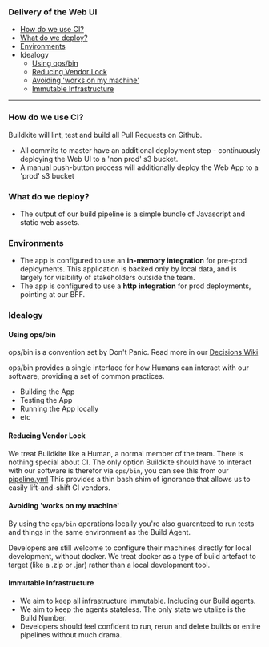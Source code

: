 ### Delivery of the Web UI

* [How do we use CI?](#how-do-we-use-ci)
* [What do we deploy?](#what-do-we-deploy)
* [Environments](#environments)
* Idealogy
  * [Using ops/bin](#using-opsbin)
  * [Reducing Vendor Lock](#reducing-vendor-lock)
  * [Avoiding 'works on my machine'](#avoiding-works-on-my-machine)
  * [Immutable Infrastructure](#immutable-infrastructure)

---

### How do we use CI?

  Buildkite will lint, test and build all Pull Requests on Github.

- All commits to master have an additional deployment step - continuously deploying the Web UI to a 'non prod' s3 bucket.
- A manual push-button process will additionally deploy the Web App to a 'prod' s3 bucket

### What do we deploy?

- The output of our build pipeline is a simple bundle of Javascript and static web assets.

### Environments

- The app is configured to use an **in-memory integration** for pre-prod deployments. This application is backed only by local data, and is largely for visibility of stakeholders outside the team.
- The app is configured to use a **http integration** for prod deployments, pointing at our BFF.

### Idealogy

#### Using ops/bin

ops/bin is a convention set by Don't Panic. Read more in our [Decisions Wiki]

ops/bin provides a single interface for how Humans can interact with our software,
providing a set of common practices.
  - Building the App
  - Testing the App
  - Running the App locally
  - etc

#### Reducing Vendor Lock

We treat Buildkite like a Human, a normal member of the team. There is nothing special about CI.
The only option Buildkite should have to interact with our software is therefor via `ops/bin`, you can see this from our [pipeline.yml](/.buildkite/pipeline.yml)
This provides a thin bash shim of ignorance that allows us to easily lift-and-shift CI vendors.

#### Avoiding 'works on my machine'

By using the `ops/bin` operations locally you're also guarenteed to run tests
and things in the same environment as the Build Agent.

Developers are still welcome to configure their machines directly for local development, without docker.
We treat docker as a type of build artefact to target (like a .zip or .jar) rather than a local development tool.

#### Immutable Infrastructure

- We aim to keep all infrastructure immutable. Including our Build agents.
- We aim to keep the agents stateless. The only state we utalize is the Build Number.
- Developers should feel confident to run, rerun and delete builds or entire pipelines without much drama.

[Decisions Wiki]: https://github.com/MYOB-Technology/sme-web/wiki/Decisions#opsbin
